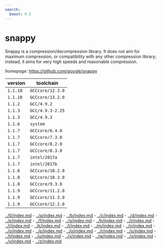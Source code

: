 ```yaml
---
search:
  boost: 0.5
---
```

# snappy

Snappy is a compression/decompression library. It does not aim for maximum compression, or compatibility with any other compression library; instead, it aims for very high speeds and reasonable compression.

*homepage*: <https://github.com/google/snappy>

version | toolchain
--------|----------
``1.1.10`` | ``GCCcore/12.3.0``
``1.1.10`` | ``GCCcore/13.2.0``
``1.1.2`` | ``GCC/4.9.2``
``1.1.3`` | ``GCC/4.9.3-2.25``
``1.1.3`` | ``GCC/4.9.3``
``1.1.6`` | ``system``
``1.1.7`` | ``GCCcore/6.4.0``
``1.1.7`` | ``GCCcore/7.3.0``
``1.1.7`` | ``GCCcore/8.2.0``
``1.1.7`` | ``GCCcore/8.3.0``
``1.1.7`` | ``intel/2017a``
``1.1.7`` | ``intel/2017b``
``1.1.8`` | ``GCCcore/10.2.0``
``1.1.8`` | ``GCCcore/10.3.0``
``1.1.8`` | ``GCCcore/9.3.0``
``1.1.9`` | ``GCCcore/11.2.0``
``1.1.9`` | ``GCCcore/11.3.0``
``1.1.9`` | ``GCCcore/12.2.0``

[../0/index.md](0) - [../a/index.md](a) - [../b/index.md](b) - [../c/index.md](c) - [../d/index.md](d) - [../e/index.md](e) - [../f/index.md](f) - [../g/index.md](g) - [../h/index.md](h) - [../i/index.md](i) - [../j/index.md](j) - [../k/index.md](k) - [../l/index.md](l) - [../m/index.md](m) - [../n/index.md](n) - [../o/index.md](o) - [../p/index.md](p) - [../q/index.md](q) - [../r/index.md](r) - [../s/index.md](s) - [../t/index.md](t) - [../u/index.md](u) - [../v/index.md](v) - [../w/index.md](w) - [../x/index.md](x) - [../y/index.md](y) - [../z/index.md](z)

